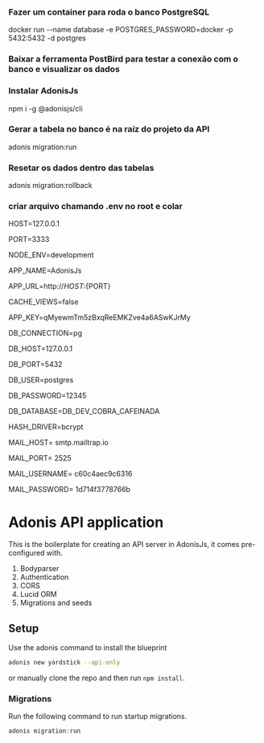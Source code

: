 ### Fazer um container para roda o banco PostgreSQL
docker run --name database -e POSTGRES_PASSWORD=docker -p 5432:5432 -d postgres
### Baixar a ferramenta PostBird para testar a conexão com o banco e visualizar os dados

### Instalar AdonisJs
npm i -g @adonisjs/cli

### Gerar a tabela no banco é na raíz do projeto da API
adonis migration:run
### Resetar os dados dentro das tabelas
adonis migration:rollback

### criar arquivo chamando .env no root e colar 

HOST=127.0.0.1

PORT=3333

NODE_ENV=development

APP_NAME=AdonisJs

APP_URL=http://${HOST}:${PORT}

CACHE_VIEWS=false

APP_KEY=qMyewmTm5zBxqReEMKZve4a6ASwKJrMy

DB_CONNECTION=pg

DB_HOST=127.0.0.1

DB_PORT=5432

DB_USER=postgres

DB_PASSWORD=12345

DB_DATABASE=DB_DEV_COBRA_CAFEINADA

HASH_DRIVER=bcrypt

MAIL_HOST= smtp.mailtrap.io

MAIL_PORT= 2525

MAIL_USERNAME= c60c4aec9c6316

MAIL_PASSWORD= 1d714f3778766b

# Adonis API application

This is the boilerplate for creating an API server in AdonisJs, it comes pre-configured with.

1. Bodyparser
2. Authentication
3. CORS
4. Lucid ORM
5. Migrations and seeds

## Setup

Use the adonis command to install the blueprint

```bash
adonis new yardstick --api-only
```

or manually clone the repo and then run `npm install`.


### Migrations

Run the following command to run startup migrations.

```js
adonis migration:run
```


